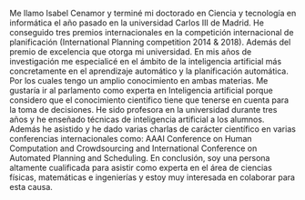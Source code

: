 Me llamo Isabel Cenamor y terminé mi doctorado en Ciencia y tecnología en informática el año pasado en la universidad Carlos III de Madrid. He conseguido tres premios internacionales en la competición internacional de planificación (International Planning competition 2014 & 2018). Además del premio de excelencia que otorga mi universidad. En mis años de investigación me especialicé en el ámbito de la inteligencia artificial más concretamente en el aprendizaje automático y la planificación automática.  Por los cuales tengo un amplio conocimiento en ambas materias.
Me gustaría ir al parlamento como experta en Inteligencia artificial porque considero que el conocimiento científico tiene que tenerse en cuenta para la toma de decisiones.  He sido profesora en la universidad durante tres años y he enseñado técnicas de inteligencia artificial a los alumnos. Además he asistido y he dado varias charlas de carácter científico en varias conferencias internacionales como: AAAI Conference on Human Computation and Crowdsourcing  and International Conference on Automated Planning and Scheduling.
En conclusión, soy una persona altamente cualificada para asistir como experta en el área de ciencias físicas, matemáticas e ingenierías  y estoy muy interesada en colaborar para esta causa.
